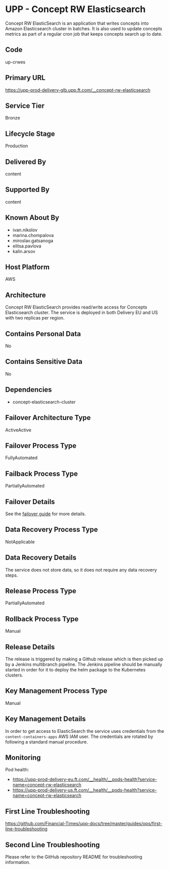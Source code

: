 # UPP - Concept RW Elasticsearch

Concept RW ElasticSearch is an application that writes concepts into Amazon Elasticsearch cluster in batches. It is also used to update concepts metrics as part of a regular cron job that keeps concepts search up to date.

## Code

up-crwes

## Primary URL

<https://upp-prod-delivery-glb.upp.ft.com/__concept-rw-elasticsearch>

## Service Tier

Bronze

## Lifecycle Stage

Production

## Delivered By

content

## Supported By

content

## Known About By

- ivan.nikolov
- marina.chompalova
- miroslav.gatsanoga
- elitsa.pavlova
- kalin.arsov

## Host Platform

AWS

## Architecture

Concept RW ElasticSearch provides read/write access for Concepts Elasticsearch cluster. The service is deployed in both Delivery EU and US with two replicas per region.

## Contains Personal Data

No

## Contains Sensitive Data

No

## Dependencies

- concept-elasticsearch-cluster

## Failover Architecture Type

ActiveActive

## Failover Process Type

FullyAutomated

## Failback Process Type

PartiallyAutomated

## Failover Details

See the [failover guide](https://github.com/Financial-Times/upp-docs/tree/master/failover-guides/delivery-cluster) for more details.

## Data Recovery Process Type

NotApplicable

## Data Recovery Details

The service does not store data, so it does not require any data recovery steps.

## Release Process Type

PartiallyAutomated

## Rollback Process Type

Manual

## Release Details

The release is triggered by making a Github release which is then picked up by a Jenkins multibranch pipeline. The Jenkins pipeline should be manually started in order for it to deploy the helm package to the Kubernetes clusters.

## Key Management Process Type

Manual

## Key Management Details

In order to get access to ElasticSearch the service uses credentials from the `content-containers-apps` AWS IAM user. The credentials are rotated by following a standard manual procedure.

## Monitoring

Pod health:

- <https://upp-prod-delivery-eu.ft.com/__health/__pods-health?service-name=concept-rw-elasticsearch>
- <https://upp-prod-delivery-us.ft.com/__health/__pods-health?service-name=concept-rw-elasticsearch>

## First Line Troubleshooting

<https://github.com/Financial-Times/upp-docs/tree/master/guides/ops/first-line-troubleshooting>

## Second Line Troubleshooting

Please refer to the GitHub repository README for troubleshooting information.
